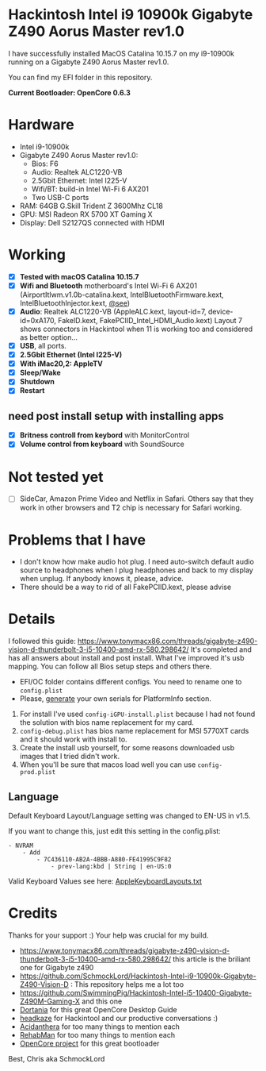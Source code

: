 # Hackintosh Intel i9 10900k Gigabyte Z490 Aorus Master rev1.0

I have successfully installed MacOS Catalina 10.15.7 on my i9-10900k running on a Gigabyte Z490 Aorus Master rev1.0.

You can find my EFI folder in this repository.

**Current Bootloader: OpenCore 0.6.3**

# Hardware
- Intel i9-10900k
- Gigabyte Z490 Aorus Master rev1.0:
    - Bios: F6
	- Audio: Realtek ALC1220-VB
	- 2.5Gbit Ethernet: Intel I225-V
  - Wifi/BT: build-in Intel Wi-Fi 6 AX201
  - Two USB-C ports
- RAM: 64GB G.Skill Trident Z 3600Mhz CL18
- GPU: MSI Radeon RX 5700 XT Gaming X
- Display: Dell S2127QS connected with HDMI

# Working
- [x] **Tested with macOS Catalina 10.15.7**
- [x] **Wifi and Bluetooth** motherboard's Intel Wi-Fi 6 AX201 (AirportItlwm.v1.0b-catalina.kext, IntelBluetoothFirmware.kext, IntelBluetoothInjector.kext, [@see](https://github.com/OpenIntelWireless/itlwm))
- [x] **Audio**: Realtek ALC1220-VB (AppleALC.kext, layout-id=7, device-id=0xA170, FakeID.kext, FakePCIID_Intel_HDMI_Audio.kext) Layout 7 shows connectors in Hackintool when 11 is working too and considered as better option...
- [x] **USB**, all ports.
- [x] **2.5Gbit Ethernet (Intel I225-V)**
- [x] **With iMac20,2: AppleTV** 
- [x] **Sleep/Wake**
- [x] **Shutdown**
- [x] **Restart**

## need post install setup with installing apps
- [x] **Britness controll from keybord** with MonitorControl
- [x] **Volume control from keyboard** with SoundSource

# Not tested yet
- [ ] SideCar, Amazon Prime Video and Netflix in Safari. Others say that they work in other browsers and T2 chip is necessary for Safari working.

# Problems that I have
- I don't know how make audio hot plug. I need auto-switch default audio source to headphones when I plug headphones and back to my display when unplug. If anybody knows it, please, advice.
- There should be a way to rid of all FakePCIID.kext, please advise

# Details

I followed this guide: https://www.tonymacx86.com/threads/gigabyte-z490-vision-d-thunderbolt-3-i5-10400-amd-rx-580.298642/
It's completed and has all answers about install and post install. What I've improved it's usb mapping.
You can follow all Bios setup steps and others there.

* EFI/OC folder contains different configs. You need to rename one to `config.plist`
* Please, [generate](https://dortania.github.io/OpenCore-Post-Install/universal/iservices.html#generate-a-new-serial) your own serials for PlatformInfo section. 

1. For install I've used `config-iGPU-install.plist` because I had not found the solution with bios name replacement for my card.
2. `config-debug.plist` has bios name replacement for MSI 5770XT cards and it should work with install to.
3. Create the install usb yourself, for some reasons downloaded usb images that I tried didn't work.
4. When you'll be sure that macos load well you can use `config-prod.plist`

## Language

Default Keyboard Layout/Language setting was changed to EN-US in v1.5.

If you want to change this, just edit this setting in the config.plist:

```
- NVRAM
	- Add
		- 7C436110-AB2A-4BBB-A880-FE41995C9F82
			- prev-lang:kbd | String | en-US:0
```

Valid Keyboard Values see here: [AppleKeyboardLayouts.txt](https://github.com/acidanthera/OpenCorePkg/blob/master/Utilities/AppleKeyboardLayouts/AppleKeyboardLayouts.txt)

# Credits
Thanks for your support :) Your help was crucial for my build.
- https://www.tonymacx86.com/threads/gigabyte-z490-vision-d-thunderbolt-3-i5-10400-amd-rx-580.298642/ this article is the briliant one for Gigabyte z490
- https://github.com/SchmockLord/Hackintosh-Intel-i9-10900k-Gigabyte-Z490-Vision-D : This repository helps me a lot too
- https://github.com/SwimmingPig/Hackintosh-Intel-i5-10400-Gigabyte-Z490M-Gaming-X and this one
- [Dortania](https://github.com/dortania) for this great OpenCore Desktop Guide
- [headkaze](https://github.com/headkaze) for Hackintool and our productive conversations :)
- [Acidanthera](https://github.com/acidanthera) for too many things to mention each
- [RehabMan](https://github.com/RehabMan) for too many things to mention each
- [OpenCore project](https://github.com/OpenCorePkg) for this great bootloader

Best,
Chris 
aka SchmockLord
